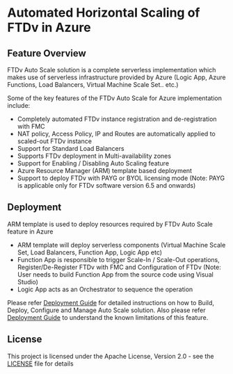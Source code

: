 # Automated Horizontal Scaling of FTDv in Azure

## Feature Overview

FTDv Auto Scale solution is a complete serverless implementation which makes use of serverless
infrastructure provided by Azure (Logic App, Azure Functions, Load Balancers, Virtual Machine Scale Set.. etc.)

Some of the key features of the FTDv Auto Scale for Azure implementation include:
*	Completely automated FTDv instance registration and de-registration with FMC
*	NAT policy, Access Policy, IP and Routes are automatically applied to scaled-out FTDv instance
*	Support for Standard Load Balancers
*	Supports FTDv deployment in Multi-availability zones
*	Support for Enabling / Disabling Auto Scaling feature
*	Azure Resource Manager (ARM) template based deployment 
*	Support to deploy FTDv with PAYG or BYOL licensing mode 
   (Note: PAYG is applicable only for FTDv software version 6.5 and onwards)


## Deployment

ARM template is used to deploy resources required by FTDv Auto Scale feature in Azure

*  ARM template will deploy serverless components (Virtual Machine Scale Set, Load Balancers, Function App, Logic App etc)
*  Function App is responsible to trigger Scale-In / Scale-Out operations, Register/De-Register FTDv with FMC and Configuration of FTDv
   (Note: User needs to build Function App from the source code using Visual Studio)
*  Logic App acts as an Orchestrator to sequence the operation

Please refer [Deployment Guide](./deploy-ftdv-auto-scale-for-azure.pdf) for detailed instructions on how to Build, Deploy, Configure and Manage Auto Scale solution. 
Also please refer [Deployment Guide](./deploy-ftdv-auto-scale-for-azure.pdf) to understand the known limitations of this feature.

## License

This project is licensed under the Apache License, Version 2.0 - see the [LICENSE](../../../LICENSE) file for details
